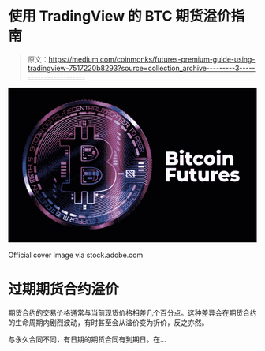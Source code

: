 # 使用 TradingView 的 BTC 期货溢价指南

> 原文：<https://medium.com/coinmonks/futures-premium-guide-using-tradingview-7517220b8293?source=collection_archive---------3----------------------->

![](img/612aa93134d0d94c7df38ffcc03315ce.png)

Official cover image via stock.adobe.com

# 过期期货合约溢价

期货合约的交易价格通常与当前现货价格相差几个百分点。这种差异会在期货合约的生命周期内剧烈波动，有时甚至会从溢价变为折价，反之亦然。

与永久合同不同，有日期的期货合同有到期日。在…